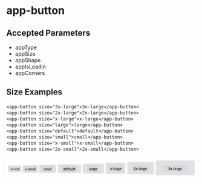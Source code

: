# app-button

## Accepted Parameters

* appType
* appSize
* appShape
* appIsLoadin
* appCorners

## Size Examples

```text
<app-button size="3x-large">3x-large</app-button>
<app-button size="2x-large">2x-large</app-button>
<app-button size="x-large">x-large</app-button>
<app-button size="large">large</app-button>
<app-button size="default">default</app-button>
<app-button size="small">small</app-button>
<app-button size="x-small">x-small</app-button>
<app-button size="2x-small">2x-small</app-button>
```

![](../../.gitbook/assets/screen-shot-2018-05-07-at-10.49.57-am.png)



